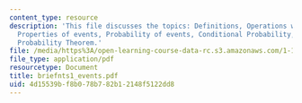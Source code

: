 ```yaml
---
content_type: resource
description: 'This file discusses the topics: Definitions, Operations with events,
  Properties of events, Probability of events, Conditional Probability, and Total
  Probability Theorem.'
file: /media/https%3A/open-learning-course-data-rc.s3.amazonaws.com/1-151-probability-and-statistics-in-engineering-spring-2005/4d15539bf8b078b782b12148f5122dd8_briefnts1_events.pdf
file_type: application/pdf
resourcetype: Document
title: briefnts1_events.pdf
uid: 4d15539b-f8b0-78b7-82b1-2148f5122dd8
---
```

